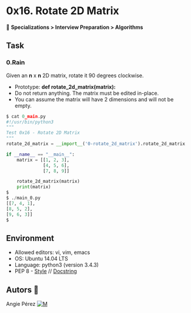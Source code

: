 # 0x16. Rotate 2D Matrix

📂 **Specializations > Interview Preparation > Algorithms**

## Task

### 0.Rain

Given an **n** x **n** 2D matrix, rotate it 90 degrees clockwise.

- Prototype: **def rotate_2d_matrix(matrix):**
- Do not return anything. The matrix must be edited in-place.
- You can assume the matrix will have 2 dimensions and will not be empty.

```python
$ cat 0_main.py
#!/usr/bin/python3
"""
Test 0x16 - Rotate 2D Matrix
"""
rotate_2d_matrix = __import__('0-rotate_2d_matrix').rotate_2d_matrix

if __name__ == "__main__":
    matrix = [[1, 2, 3],
              [4, 5, 6],
              [7, 8, 9]]

    rotate_2d_matrix(matrix)
    print(matrix)
$
$ ./main_0.py
[[7, 4, 1],
[8, 5, 2],
[9, 6, 3]]
$
```

## Environment

- Allowed editors: vi, vim, emacs
- OS: Ubuntu 14.04 LTS
- Language: python3 (version 3.4.3)
- PEP 8 - [Style](https://www.python.org/dev/peps/pep-0008/) // [Docstring](https://sphinxcontrib-napoleon.readthedocs.io/en/latest/example_google.html)

## Autors :ribbon:

Angie Pérez [![M](https://upload.wikimedia.org/wikipedia/fr/thumb/c/c8/Twitter_Bird.svg/30px-Twitter_Bird.svg.png)](https://twitter.com/xiommyperez)
